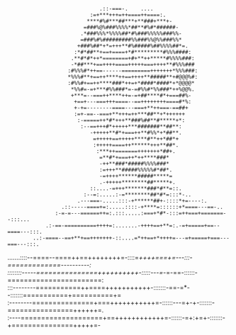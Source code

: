                                                                       
                                 .::-===-.    ....                                        
                              :=+***+++=++====++====:.                                    
                             ****#%#***##***+**###+***+-                                  
                            =###%@%###%%%%*##**#%#*######-                                
                           .*###%%%*%%%%##*#%###%%%%%###%%-                               
                           =###%#%#########%%###%%@%%###%%*                               
                          +###%##*+*=+++**#%#####%##%%%%##*=.                             
                         :*#*##**+==+====+*#*********#%%%####:                            
                        .**#*#*++*========+#+**++*****#%%%%###:                           
                        -*##***+==++++====+++++===++++**#%%%###                           
                       :#%%%#*++==------=========+++++++*%%%###:                          
                       *%%%#**+==++****++==++++**#####**+#@@@%#:                          
                       :#%%#+==++****###*++=+*####*####*+*@@@@*                           
                        *%%#=-=+***#%%###*=-=#%%#*%%###*++%@@%.                           
                        +***=--===++****++=-=+##****#*+===##%-                            
                         +==+---===+++====--==++++++++====#*%:                            
                         +-+=--------====---===+**++===-==##+                             
                         :=+-==--===+**+++=++***##**+*++++++                              
                          :-=====++*#*+++**###%##**#*****+*:                              
                           :--==+++#*+++++***#######**##**:                               
                              -+++++**#*+===++**#%%*+*##**.                               
                               =+++++==+++++****#**++*##*+                                
                               :+++++====++******+++**##*.                                
                                :***++=======+++++++*##+.                                 
                                 =**#*+===++*++****###*                                   
                                 -++**###*#####%%%%###*                                   
                                 :=+++**#####%%%%%#*##*.                                  
                                 -=++++******#####*****=                                  
                                 .-+++++********##*****+.                                 
                              ::....-=+++*******###*#**=::.                               
                            :--=:.....:-=********##*#*=:::*-..                            
                          .---===-.....:::-+******##+-::::*+=----:.                       
                     .::-----====+=:.....::::-+****=::::::+*====---==-..                  
                   :-=-=---======++=:.:::.....:===+*#*-:::=++===+=======--:::...          
                .:-==-==========++++=:.......-++++==+**=:.-=+=====+==--====---:::.        
            ..:-====--==+**+==+++++++-::....=*++==+*++++=---=+=====+===---===---:::.      
  .......::::--====--====++==++++++++=-::::=*++++===+=---:::-=============----------:     
::::::::-----===============++++++++++-:::::---=*-=-==-::::::-=======================:    
:::--------===========++====+++++++++++-:::::::-==-=*--:::::::===========+==========+=    
:--------===============+===+++++++++++=-::::::---=+-+-:::::::-================++++++=.   
:----====================+==++++++++++++=-::::::-=+:+=+-:::::::-+===============+++++=-   


